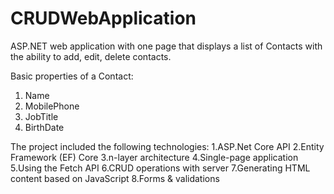 # CRUDWebApplication
ASP.NET web application with one page that displays a list of Contacts with the ability to add, edit, delete contacts.

Basic properties of a Contact:
1. Name
2. MobilePhone
4. JobTitle
5. BirthDate

The project included the following technologies:
1.ASP.Net Core API
2.Entity Framework (EF) Core
3.n-layer architecture
4.Single-page application
5.Using the Fetch API
6.CRUD operations with server
7.Generating HTML content based on JavaScript
8.Forms & validations
